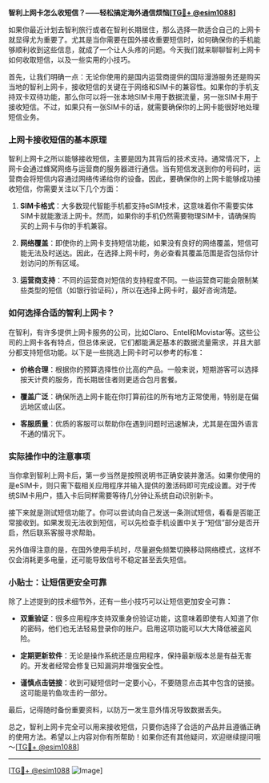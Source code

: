 **智利上网卡怎么收短信？——轻松搞定海外通信烦恼[[TG💪+ @esim1088](https://t.me/s/esim1088)]**

如果你最近计划去智利旅行或者在智利长期居住，那么选择一款适合自己的上网卡就显得尤为重要了。尤其是当你需要在国外接收重要短信时，如何确保你的手机能够顺利收到这些信息，就成了一个让人头疼的问题。今天我们就来聊聊智利上网卡如何收取短信，以及一些实用的小技巧。

首先，让我们明确一点：无论你使用的是国内运营商提供的国际漫游服务还是购买当地的智利上网卡，接收短信的关键在于网络和SIM卡的兼容性。如果你的手机支持双卡双待功能，那么你可以将一张本地SIM卡用于数据流量，另一张SIM卡用于接收短信。不过，如果只有一张SIM卡的话，就需要确保你的上网卡能很好地处理短信业务。

### 上网卡接收短信的基本原理

智利上网卡之所以能够接收短信，主要是因为其背后的技术支持。通常情况下，上网卡会通过蜂窝网络与运营商的服务器进行通信。当有短信发送到你的号码时，运营商会将短信内容通过网络传递给你的设备。因此，要确保你的上网卡能够成功接收短信，你需要关注以下几个方面：

1. **SIM卡格式**：大多数现代智能手机都支持eSIM技术，这意味着你不需要实体SIM卡就能激活上网卡。然而，如果你的手机仍然需要物理SIM卡，请确保购买的上网卡与你的手机兼容。
   
2. **网络覆盖**：即使你的上网卡支持短信功能，如果没有良好的网络覆盖，短信可能无法及时送达。因此，在选择上网卡时，务必查看其覆盖范围是否包括你计划访问的所有区域。

3. **运营商支持**：不同的运营商对短信的支持程度不同。一些运营商可能会限制某些类型的短信（如银行验证码），所以在选择上网卡时，最好咨询清楚。

### 如何选择合适的智利上网卡？

在智利，有许多提供上网卡服务的公司，比如Claro、Entel和Movistar等。这些公司的上网卡各有特点，但总体来说，它们都能满足基本的数据流量需求，并且大部分都支持短信功能。以下是一些挑选上网卡时可以参考的标准：

- **价格合理**：根据你的预算选择性价比高的产品。一般来说，短期游客可以选择按天计费的服务，而长期居住者则更适合包月套餐。
  
- **覆盖广泛**：确保所选上网卡能在你打算前往的所有地方正常使用，特别是在偏远地区或山区。

- **客服质量**：优质的客服可以帮助你在遇到问题时迅速解决，尤其是在国外语言不通的情况下。

### 实际操作中的注意事项

当你拿到智利上网卡后，第一步当然是按照说明书正确安装并激活。如果你使用的是eSIM卡，则只需下载相关应用程序并输入提供的激活码即可完成设置。对于传统SIM卡用户，插入卡后同样需要等待几分钟让系统自动识别新卡。

接下来就是测试短信功能了。你可以尝试向自己发送一条测试短信，看看是否能正常接收到。如果发现无法收到短信，可以先检查手机设置中关于“短信”部分是否开启，然后联系客服寻求帮助。

另外值得注意的是，在国外使用手机时，尽量避免频繁切换移动网络模式，这样不仅会消耗更多电量，还可能导致信号不稳定甚至丢失短信。

### 小贴士：让短信更安全可靠

除了上述提到的技术细节外，还有一些小技巧可以让短信更加安全可靠：

- **双重验证**：很多应用程序支持双重身份验证功能，这意味着即使有人知道了你的密码，他们也无法轻易登录你的账户。启用这项功能可以大大降低被盗风险。
  
- **定期更新软件**：无论是操作系统还是应用程序，保持最新版本总是有益无害的。开发者经常会修复已知漏洞并增强安全性。

- **谨慎点击链接**：收到可疑短信时一定要小心，不要随意点击其中包含的链接。这可能是钓鱼攻击的一部分。

最后，记得随时备份重要资料，以防万一发生意外情况导致数据丢失。

总之，智利上网卡完全可以用来接收短信，只要你选择了合适的产品并且遵循正确的使用方法。希望以上内容对你有所帮助！如果你还有其他疑问，欢迎继续提问哦～[[TG💪+ @esim1088](https://t.me/s/esim1088)]

---

[[TG💪+ @esim1088](https://t.me/s/esim1088) ![Image](https://i.postimg.cc/4NQfJmqS/Snipaste-2025-05-13-00-14-12.png)]